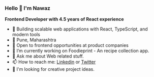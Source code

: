 ### Hello 👋 I'm Nawaz  
**Frontend Developer with 4.5 years of React experience**
- 🚀 Building scalable web applications with React, TypeScript, and modern tools
- 📍 Pune, Maharashtra
- 💼 Open to frontend opportunities at product companies
- 🔭 I’m currently working on Foodieprint - An recipe collection app.
- 💬 Ask me about Web related stuff.
- 📫 How to reach me: [Linkedin](https://www.linkedin.com/in/nawazmujawar/) or [Twitter](https://x.com/iammujawarnawaz)
- 💼 I'm looking for creative project ideas.

